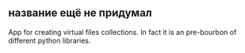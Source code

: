 ## название ещё не придумал

App for creating virtual files collections. In fact it is an pre-bourbon of different python libraries.
